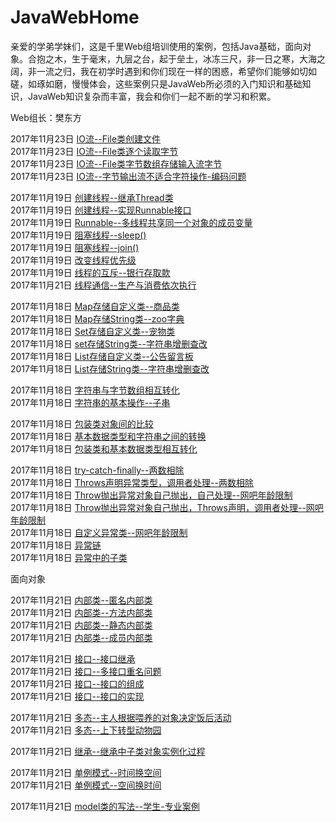 # JavaWebHome

亲爱的学弟学妹们，这是千里Web组培训使用的案例，包括Java基础，面向对象。合抱之木，生于毫末，九层之台，起于垒土，冰冻三尺，非一日之寒，大海之阔，非一流之归，我在初学时遇到和你们现在一样的困惑，希望你们能够如切如磋，如琢如磨，慢慢体会，这些案例只是JavaWeb所必须的入门知识和基础知识，JavaWeb知识复杂而丰富，我会和你们一起不断的学习和积累。

Web组长：樊东方

2017年11月23日 [IO流--File类创建文件](FileProj/src/FileFunction.java)  
2017年11月23日 [IO流--File类逐个读取字节](FileProj/src/InputStreamTest.java)  
2017年11月23日 [IO流--File类字节数组存储输入流字节](FileProj/src/InputStreamByteTest.java)  
2017年11月23日 [IO流--字节输出流不适合字符操作-编码问题](FileProj/src/OutputStreamTest.java)  


2017年11月19日 [创建线程--继承Thread类](ThreadProj/src/ThreadTest.java)  
2017年11月19日 [创建线程--实现Runnable接口](ThreadProj/src/RunnableTest.java)  
2017年11月19日 [Runnable--多线程共享同一个对象的成员变量](ThreadProj/src/MultiThreadShareTest.java)  
2017年11月19日 [阻塞线程--sleep()](ThreadProj/src/SleepThread.java)  
2017年11月19日 [阻塞线程--join()](ThreadProj/src/JoinThread.java)  
2017年11月19日 [改变线程优先级](ThreadProj/src/PriorityThread.java)  
2017年11月19日 [线程的互斥--银行存取款](ThreadProj/src/_BankTest.java)  
2017年11月21日 [线程通信--生产与消费依次执行](ThreadProj/src/ThreadCommunicate/PublicShareTest.java)  


2017年11月18日 [Map存储自定义类--商品类](MapProj/src/MapGoodsTest.java)  
2017年11月18日 [Map存储String类--zoo字典](MapProj/src/MapZoo.java)  
2017年11月18日 [Set存储自定义类--宠物类](SetProj/src/Pet_set_Test.java)  
2017年11月18日 [set存储String类--字符串增删查改](SetProj/src/SetDemo.java)  
2017年11月18日 [List存储自定义类--公告留言板](ListProj/src/NoticeTest.java)  
2017年11月18日 [List存储String类--字符串增删查改](ListProj/src/ListDemo.java)  

2017年11月18日 [字符串与字节数组相互转化](StringProj/src/StringandBytes.java)  
2017年11月18日 [字符串的基本操作--子串](StringProj/src/StringFunctions.java)  


2017年11月18日 [包装类对象间的比较](WrapProj/src/ObjectPool_Wrap.java)  
2017年11月18日 [基本数据类型和字符串之间的转换](WrapProj/src/StringAndBasic.java)  
2017年11月18日 [包装类和基本数据类型相互转化](WrapProj/src/BasicAndClass.java)  


2017年11月18日 [try-catch-finally--两数相除](ExceptionProj/src/_01_trycatch1.java)  
2017年11月18日 [Throws声明异常类型，调用者处理--两数相除](ExceptionProj/src/_02_Throws.java)  
2017年11月18日 [Throw抛出异常对象自己抛出，自己处理--网吧年龄限制](ExceptionProj/src/_03_Throw1.java)  
2017年11月18日 [Throw抛出异常对象自己抛出，Throws声明，调用者处理--网吧年龄限制](ExceptionProj/src/_04_Throw2.java)  
2017年11月18日 [自定义异常类--网吧年龄限制](ExceptionProj/src/_05_CustomThrow.java)  
2017年11月18日 [异常链](ExceptionProj/src/_06_ThroableLine.java)  
2017年11月18日 [异常中的子类](ExceptionProj/src/_07_ThrowsInherianceSon.java)  

面向对象  

2017年11月21日 [内部类--匿名内部类](innerClass/src/com/easter/test/AnonymousTest2.java)  
2017年11月21日 [内部类--方法内部类](innerClass/src/com/easter/test/FunctionTest.java)  
2017年11月21日 [内部类--静态内部类](innerClass/src/com/easter/test/StaticTest.java)  
2017年11月21日 [内部类--成员内部类](innerClass/src/com/easter/test/MemberTest.java)  

2017年11月21日 [接口--接口继承](interfaceProj/src/com/easter/test/_04Inherance.java)  
2017年11月21日 [接口--多接口重名问题](interfaceProj/src/com/easter/test/_03Duplication.java)  
2017年11月21日 [接口--接口的组成](interfaceProj/src/com/easter/test/_02Member.java)  
2017年11月21日 [接口--接口的实现](interfaceProj/src/com/easter/test/_01AchievementTest.java)  

2017年11月21日 [多态--主人根据喂养的对象决定饭后活动](PolyProj/src/com/easter/test/MasterTest.java)  
2017年11月21日 [多态--上下转型动物园](PolyProj/src/com/easter/test/PolyTest.java)  

2017年11月21日 [继承--继承中子类对象实例化过程](objectInitInInherihance/src/com/easter/test/Catest.java)  

2017年11月21日 [单例模式--时间换空间](singletonProj/src/com/easter/singleton/SingletonLazy.java)  
2017年11月21日 [单例模式--空间换时间](singletonProj/src/com/easter/singleton/SingletonHunger.java)  

2017年11月21日 [model类的写法--学生-专业案例](studentMangement/src/com/easter/test/schooltest.java)  



